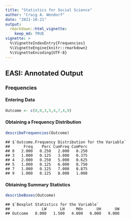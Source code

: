```yaml
---
title: "Statistics for Social Science"
author: "Craig A. Wendorf"
date: "2021-10-21"
output: 
  rmarkdown::html_vignette:
    keep_md: TRUE
vignette: >
  %\VignetteIndexEntry{Frequencies}
  %\VignetteEngine{knitr::rmarkdown}
  %\VignetteEncoding{UTF-8}
---
```






## EASI: Annotated Output

### Frequencies

#### Entering Data


```r
Outcome <- c(0,0,3,5,4,7,4,9)
```

####  Obtaining a Frequency Distribution


```r
describeFrequencies(Outcome)
```

```
## $`Outcome.Frequency Distribution for the Variable`
##      Freq    Perc CumFreq CumPerc
## 0   2.000   0.250   2.000   0.250
## 3   1.000   0.125   3.000   0.375
## 4   2.000   0.250   5.000   0.625
## 5   1.000   0.125   6.000   0.750
## 7   1.000   0.125   7.000   0.875
## 9   1.000   0.125   8.000   1.000
```

#### Obtaining Summary Statistics


```r
describeBoxes(Outcome)
```

```
## $`Boxplot Statistics for the Variable`
##              LW      LH     Mdn      UH      UW
## Outcome   0.000   1.500   4.000   6.000   9.000
```
